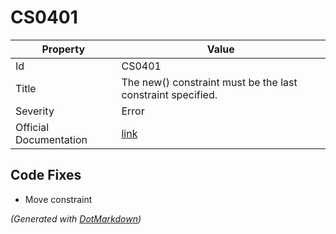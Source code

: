 # CS0401

| Property               | Value                                                             |
| ---------------------- | ----------------------------------------------------------------- |
| Id                     | CS0401                                                            |
| Title                  | The new\(\) constraint must be the last constraint specified\.    |
| Severity               | Error                                                             |
| Official Documentation | [link](http://docs.microsoft.com/en-us/dotnet/csharp/misc/cs0401) |

## Code Fixes

* Move constraint

*\(Generated with [DotMarkdown](http://github.com/JosefPihrt/DotMarkdown)\)*